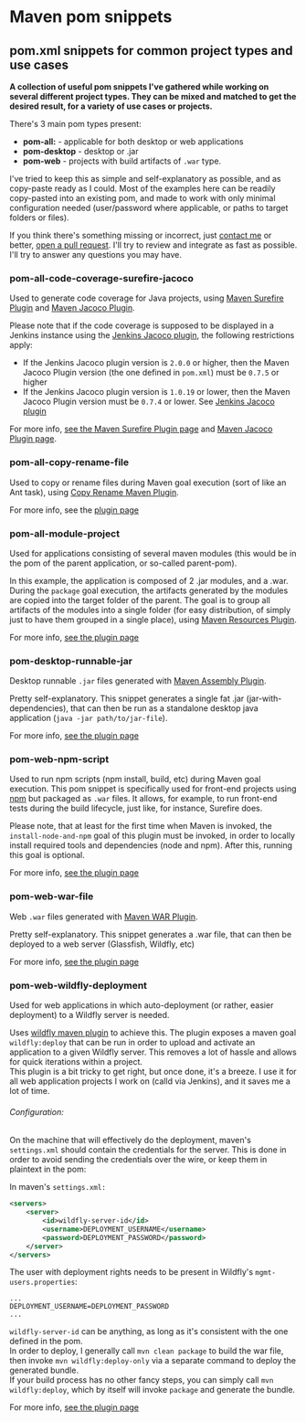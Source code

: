 # Maven pom snippets

## pom.xml snippets for common project types and use cases

**A collection of useful pom snippets I've gathered while working on several different project types. They can be mixed and matched to get the desired result, for a variety of use cases or projects.**  
  
There's 3 main pom types present:  
- **pom-all:** - applicable for both desktop or web applications  
- **pom-desktop** - desktop or .jar  
- **pom-web** - projects with build artifacts of `.war` type.  

I've tried to keep this as simple and self-explanatory as possible, and as copy-paste ready as I could. Most of the examples here can be readily copy-pasted into an existing pom, and made to work with only minimal configuration needed (user/password where applicable, or paths to target folders or files).  

If you think there's something missing or incorrect, just [contact me](https://www.andreistraut.info/#contact) or better, [open a pull request](https://help.github.com/articles/creating-a-pull-request/). I'll try to review and integrate as fast as possible. I'll try to answer any questions you may have.  

### pom-all-code-coverage-surefire-jacoco

Used to generate code coverage for Java projects, using [Maven Surefire Plugin](http://maven.apache.org/surefire/maven-surefire-plugin/) and [Maven Jacoco Plugin](https://mvnrepository.com/artifact/org.jacoco/jacoco-maven-plugin).  
  
Please note that if the code coverage is supposed to be displayed in a Jenkins instance using the [Jenkins Jacoco plugin](https://wiki.jenkins.io/display/JENKINS/JaCoCo+Plugin), the following restrictions apply:  
- If the Jenkins Jacoco plugin version is `2.0.0` or higher, then the Maven Jacoco Plugin version (the one defined in `pom.xml`) must be `0.7.5` or higher  
- If the Jenkins Jacoco plugin version is `1.0.19` or lower, then the Maven Jacoco Plugin version must be `0.7.4` or lower. See [Jenkins Jacoco plugin](https://wiki.jenkins.io/display/JENKINS/JaCoCo+Plugin)  

For more info, [see the Maven Surefire Plugin page](http://maven.apache.org/surefire/maven-surefire-plugin/) and [Maven Jacoco Plugin page](https://mvnrepository.com/artifact/org.jacoco/jacoco-maven-plugin).  

### pom-all-copy-rename-file
  
Used to copy or rename files during Maven goal execution (sort of like an Ant task), using [Copy Rename Maven Plugin](https://mvnrepository.com/artifact/com.coderplus.maven.plugins/copy-rename-maven-plugin/1.0).  
  
For more info, see the [plugin page](https://mvnrepository.com/artifact/com.coderplus.maven.plugins/copy-rename-maven-plugin/1.0)

### pom-all-module-project

Used for applications consisting of several maven modules (this would be in the pom of the parent application, or so-called parent-pom).  
  
In this example, the application is composed of 2 .jar modules, and a .war. During the `package` goal execution, the artifacts generated by the modules are copied into the target folder of the parent. The goal is to group all artifacts of the modules into a single folder (for easy distribution, of simply just to have them grouped in a single place), using [Maven Resources Plugin](https://maven.apache.org/plugins/maven-resources-plugin/).  
  
For more info, [see the plugin page](https://maven.apache.org/plugins/maven-resources-plugin/)  

### pom-desktop-runnable-jar

Desktop runnable `.jar` files generated with [Maven Assembly Plugin](http://maven.apache.org/plugins/maven-assembly-plugin/).  
  
Pretty self-explanatory. This snippet generates a single fat .jar (jar-with-dependencies), that can then be run as a standalone desktop java application (`java -jar path/to/jar-file`).  
  
For more info, [see the plugin page](http://maven.apache.org/plugins/maven-assembly-plugin/) 
  
### pom-web-npm-script
  
Used to run npm scripts (npm install, build, etc) during Maven goal execution. This pom snippet is specifically used for front-end projects using [npm](https://www.npmjs.com/) but packaged as `.war` files. It allows, for example, to run front-end tests during the build lifecycle, just like, for instance, Surefire does.

Please note, that at least for the first time when Maven is invoked, the `install-node-and-npm` goal of this plugin must be invoked, in order to locally install required tools and dependencies (node and npm). After this, running this goal is optional.

For more info, [see the plugin page](https://mvnrepository.com/artifact/com.github.eirslett/frontend-maven-plugin)  

### pom-web-war-file

Web `.war` files generated with [Maven WAR Plugin](https://maven.apache.org/plugins/maven-war-plugin/index.html).  
  
Pretty self-explanatory. This snippet generates a .war file, that can then be deployed to a web server (Glassfish, Wildfly, etc)
  
For more info, [see the plugin page](https://maven.apache.org/plugins/maven-war-plugin/index.html) 

### pom-web-wildfly-deployment
Used for web applications in which auto-deployment (or rather, easier deployment) to a Wildfly server is needed.  
  
Uses  [wildfly maven plugin](https://docs.jboss.org/wildfly/plugins/maven/latest/) to achieve this. The plugin exposes a maven goal `wildfly:deploy` that can be run in order to upload and activate an application to a given Wildfly server. This removes a lot of hassle and allows for quick iterations within a project.  
This plugin is a bit tricky to get right, but once done, it's a breeze. I use it for all web application projects I work on (calld via Jenkins), and it saves me a lot of time.  
  
###### Configuration:
On the machine that will effectively do the deployment, maven's `settings.xml` should contain the credentials for the server. This is done in order to avoid sending the credentials over the wire, or keep them in plaintext in the pom:  
  
In maven's `settings.xml:`  
```xml
<servers>  
    <server>  
        <id>wildfly-server-id</id>  
        <username>DEPLOYMENT_USERNAME</username>  
        <password>DEPLOYMENT_PASSWORD</password>  
    </server>  
</servers>  
```  

The user with deployment rights needs to be present in Wildfly's `mgmt-users.properties`:  
```text
...
DEPLOYMENT_USERNAME=DEPLOYMENT_PASSWORD
...
```
  
`wildfly-server-id` can be anything, as long as it's consistent with the one defined in the pom.  
In order to deploy, I generally call `mvn clean package` to build the war file, then invoke `mvn wildfly:deploy-only` via a separate command to deploy the generated bundle.  
If your build process has no other fancy steps, you can simply call `mvn wildfly:deploy`, which by itself will invoke `package` and generate the bundle.  
  
For more info, [see the plugin page](https://docs.jboss.org/wildfly/plugins/maven/latest/) 




















